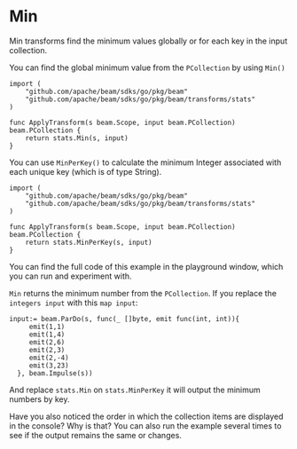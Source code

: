 <!--
Licensed under the Apache License, Version 2.0 (the "License");
you may not use this file except in compliance with the License.
You may obtain a copy of the License at
http://www.apache.org/licenses/LICENSE-2.0
Unless required by applicable law or agreed to in writing, software
distributed under the License is distributed on an "AS IS" BASIS,
WITHOUT WARRANTIES OR CONDITIONS OF ANY KIND, either express or implied.
See the License for the specific language governing permissions and
limitations under the License.
-->

# Min

Min transforms find the minimum values globally or for each key in the input collection.

You can find the global minimum value from the ```PCollection``` by using ```Min()```

```
import (
	"github.com/apache/beam/sdks/go/pkg/beam"
	"github.com/apache/beam/sdks/go/pkg/beam/transforms/stats"
)

func ApplyTransform(s beam.Scope, input beam.PCollection) beam.PCollection {
	return stats.Min(s, input)
}
```

You can use ```MinPerKey()``` to calculate the minimum Integer associated with each unique key (which is of type String).

```
import (
	"github.com/apache/beam/sdks/go/pkg/beam"
	"github.com/apache/beam/sdks/go/pkg/beam/transforms/stats"
)

func ApplyTransform(s beam.Scope, input beam.PCollection) beam.PCollection {
	return stats.MinPerKey(s, input)
}
```

You can find the full code of this example in the playground window, which you can run and experiment with.

`Min` returns the minimum number from the `PCollection`. If you replace the `integers input` with this `map input`:

```
input:= beam.ParDo(s, func(_ []byte, emit func(int, int)){
     emit(1,1)
     emit(1,4)
     emit(2,6)
     emit(2,3)
     emit(2,-4)
     emit(3,23)
  }, beam.Impulse(s))
```

And replace `stats.Min` on `stats.MinPerKey` it will output the minimum numbers by key.

Have you also noticed the order in which the collection items are displayed in the console? Why is that? You can also run the example several times to see if the output remains the same or changes.